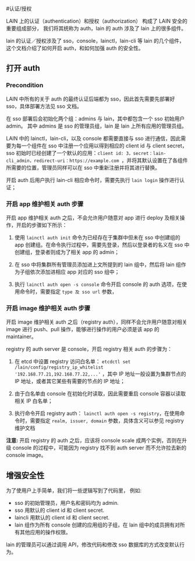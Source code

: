 
#认证/授权

LAIN 上的认证（authentication）和授权（authorization） 
构成了 LAIN 安全的重要组成部分，
我们将其统称为 auth，lain 的 auth 涉及了 lain 上的很多组件。

lain 的认证／授权涉及了 sso，console，lainctl，lain-cli 等 lain 的几个组件，
这个文档介绍了如何开启 auth，和如何加强 auth 的安全性。

## 打开 auth

### Precondition

LAIN 中所有的关于 auth 的最终认证后端都为 sso，因此首先需要先部署好 sso，具体部署方法见 sso 文档。

在 sso 部署后会初始化两个组：admins 与 lain，其中都包含一个 sso 初始用户 admin。
其中 admins 是 sso 的管理员组，lain 是 lain 上所有应用的管理员组。

LAIN 中的 lainctl，lain-cli，以及 console 都需要直接与 sso 进行通信，因此需要为每一个组件在 sso 中注册一个应用以得到相应的 client id 与 client secret，sso 初始时已经创建了一个默认的应用：`client id: 3，secret：lain-cli_admin，redirect-uri：https://example.com `，并将其默认设置在了各组件所需要的位置，管理员同样可以在 sso 中重新注册并将其进行替换。

开启 auth 后用户执行 lain-cli 相应命令时，需要先执行 `lain login` 操作进行认证；


### 开启 app 维护相关 auth 步骤

开启 app 维护相关 auth 之后，不会允许用户随意对 app 进行 deploy 及相关操作，开启的步骤如下所示：

1. 使用 `lainctl auth init` 命令为已经存在于集群中但未在 sso 中创建组的 app 创建组。在命令执行过程中，需要先登录，然后以登录者的名义在 sso 中创建组，登录者则成为了相关 app 的 admin；

1. 在 sso 中将集群所有管理员添加进上文所提到的 lain 组中，然后将 lain 组作为子组依次添加进相应 app 对应的 sso 组中；

1. 执行 `lainctl auth open -s console` 命令开启 console 的 auth 选项，在使用命令时，需要指定 `type 及 sso url` 参数，


### 开启 image 维护相关 auth 步骤

开启 image 维护相关 auth 之后（registry auth），同样不会允许用户随意对相关 image 进行 push、pull 操作，能够进行操作的用户必须是该 app 的 maintainer。

registry 的 auth server 是 console，开启 registry 相关 auth 的步骤为：

1. 在 etcd 中设置 registry 访问白名单： `etcdctl set /lain/config/registry_ip_whitelist '192.168.77.21,192.168.77.22,...'` ，其中 IP 地址一般设置为集群节点的 IP 地址，或者其它某些有需要的节点的 IP 地址；

1. 由于白名单由 console 在初始化时读取，因此需要重启 console 容器以读取相关 IP 白名单；

1. 执行命令开启 registry auth： `lainctl auth open -s registry`，在使用命令时，需要指定 `realm, issuer, domain` 参数，具体含义可以参见 registry 维护文档

**注意:** 开启 registry 的 auth 之后，应该将 console scale 成两个实例，否则在升级 console 的过程中，可能因为 registry 找不到 auth server 而不允许拉去新的 console image。


## 增强安全性

为了使用户上手简单，我们将一些逻辑写到了代码里，
例如:
- sso 的初始管理员，用户名和密码均为 admin.
- sso 用默认的 client id 和 client secret.
- laincli 用默认的 client id 和 client secret.
- lain 组作为所有 console 创建的应用组的子组，在 lain 组中的成员拥有对所有其他应用的操作权限。

lain 的管理员可以通过调用 API，修改代码和修改 sso 数据库的方式改变默认行为。


